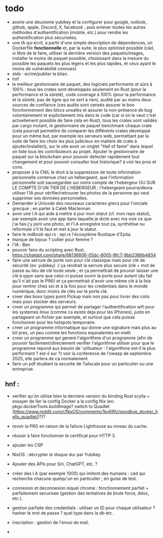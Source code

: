 # todo
- avoire une deuxieme yubikey et la configurer pour google, outlook, github, apple, Discord, X, facebook ; puis enlever toutes les autres méthodes d'authentification (mobile, etc.) pour rendre les authentification plus sécurisées. 
- une IA qui écrit, à partir d'une simple description de dépendences, un Dockerfile **fonctionnelle** et, par la suite, le plus optimisé possible (càd, si libre de le faire, utiliser la dernière version des paquets/images, installer le moins de paquet possible, choisissant dans la mesure du possible les paquets les plus légers et les plus rapides, et ceux ayant le moins de vulnérabilité connues)
- stdx : ecrire/publier le bilan.
- hnf
- le meilleur gestionnaire de paquet, des logiciels performants et sûrs à 100% : tous les crates sont développés seulement en Rust (pour la performance et la sûreté), code coverage à 100% (pour la performance et la sûreté, pas de ligne qui ne sert à rien), audité par au moins deux sources de confiance (ces audits sont censés assurer le bon fonctionnement des blocs unsafes et assurer la non-présence de bug volontairement et explicitement mis dans le code (car si on le veut c'est actuellement possible de faire cela en Rust), tous les crates sont validés par cargo mutant, le gestionnaire de paquet benchmark chaque crate (cela pourrait permettre de comparer les différents crates développé pour un même but, par exemple les serveurs web, permettant par la suite de faire les choix les plus judicieux en matière de crate à ajouter/installer)), sur le site avoir un onglet "Hall of fame" dans lequel on liste tous les contributeurs au projet. Ajouter le gestionnaire de paquet sur la blockchain pour pouvoir detecter rapidement tout changement et pour pouvoir consulter tout historique? à voir les pros et cons.
- proposer à la CNIL le droit à la suppression de toute information personnelle contenue chez un hébergeant, que l'information personnelle soit sauvegardée sur notre compte de l'hebergeur OU SUR LE COMPTE D'UN TIER DE L'HEBERGEUR ; l'hebergeant pourra/devra utiliser l'IA pour vérifier/retrouver les photos de la personne qui veut supprimer ses données personnelles.
- Demander à Unicode des nouveaux caracteres grecs pour l'onciale grecque ; en parler à Caleb Maclennan
- avoir une I.A qui aide à mettre à jour mon statut (cf. mon repo statut), par exemple avoir une app dans laquelle je dicte avec ma voix ce que j'ai fais j'y joint une photo, et l'I.A enregistre tout ça, synthétise ou reformule s'il le faut et met à jour le statut.
- faire le mdbook epi.rs : epi.rs l'écosytème Rustique d'Epita.
- marque de bijoux ? collier pour femme ?
- l'IA : Ben
- pouvoir faire du scripting avec Rust, https://chatgpt.com/share/68136606-05dc-8005-8fc7-9bb2366b4834
- faire une serrure de porte non pour clé classique mais pour clé de sécurité (ex: yubikey) :) ça rendrait la serrure plus secure (clé + mot de passe au lieu de clé toute seule ; et ça permettrait de pouvoir laisser une clé à qqun sans que celui-ci puisse ouvrir la porte pour autant (du fait qu'il n'ait pas le PIN)) et ça permettrait d'avoir une même clé à la fois pour rentrer chez soi et à la fois pour les credentials dans le monde numérique, donc moins de clés sur le porte clé.
- creer des boxs types point Pickup mais non pas pour livrer des colis mais pour stocker des serveurs.
- creer un programme qui permet de partager l'authentification wifi pour les systemes linux (comme ca existe deja pour les iPhones), juste en partageant un fichier par exemple, et surtout que cela puisse fonctionner pour les hotspots temporaire.
- creer un programme informatique qui donne une signature mais plus au bit pres, un peu comme les fonctions equivalentes en math
- creer un programme qui genere l'algorithme d'un programme (afin de pouvoir facilement/directement verifier l'algorithme utiliser pour que le programme repond aux besoin de 'utilisateur : l'algorithme est-il le plus performant ? est-il sur ?) voir la conference de l'owasp de septembre 2025, elle parlera de ca normalement
- faire un pdf etudiant la securite de Tailscale pour un particulier ou une entreprise.

## hnf :
- verifier qu'on utilise bien la derniere version du binding Rust scylla + essayer de lier la config Docker a la config Nix (ex: pkgs.dockerTools.buildImage? switch to Quadlet (https://www.reddit.com/r/NixOS/comments/1ko69fz/goodbye_docker_hello_quadlet/)?)?
- revoir la PRG en raison de la failure Lighthouse au niveau du cache.
- réussir à faire fonctionner le certificat pour HTTP 3.
- ajouter les CSP
- NixOS : décrypter le disque dur par Yubikey.
- Ajouter des APIs pour Siri,  ChatGPT, etc. ?
- créer des I.A (par exemple 1000) qui imitent des humains : càd qui recherche chacune quelqu'un en particulier ; en guise de test.

- connexion et deconnexion niquel chrome : fonctionnement parfait + parfaitement securisee (gestion des tentatives de brute force, ddos, etc.).
- gestion parfaite des credentials : utiliser un ID pour chaque utilisateur ? hasher le mot de passe ? quel type dans la db etc.
- inscription : gestion de l'envoi de mail.
- 
